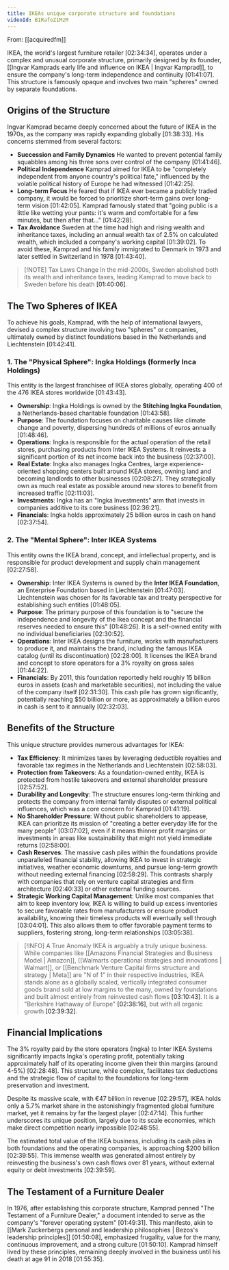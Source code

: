 ```yaml
---
title: IKEAs unique corporate structure and foundations
videoId: B1RafoZ1MzM
---
```


From: [[acquiredfm]] <br/> 

IKEA, the world's largest furniture retailer <a class="yt-timestamp" data-t="02:34:34">[02:34:34]</a>, operates under a complex and unusual corporate structure, primarily designed by its founder, [[Ingvar Kamprads early life and influence on IKEA | Ingvar Kamprad]], to ensure the company's long-term independence and continuity <a class="yt-timestamp" data-t="01:41:07">[01:41:07]</a>. This structure is famously opaque and involves two main "spheres" owned by separate foundations.

## Origins of the Structure

Ingvar Kamprad became deeply concerned about the future of IKEA in the 1970s, as the company was rapidly expanding globally <a class="yt-timestamp" data-t="01:38:33">[01:38:33]</a>. His concerns stemmed from several factors:
*   **Succession and Family Dynamics** He wanted to prevent potential family squabbles among his three sons over control of the company <a class="yt-timestamp" data-t="01:41:46">[01:41:46]</a>.
*   **Political Independence** Kamprad aimed for IKEA to be "completely independent from anyone country's political fate," influenced by the volatile political history of Europe he had witnessed <a class="yt-timestamp" data-t="01:42:25">[01:42:25]</a>.
*   **Long-term Focus** He feared that if IKEA ever became a publicly traded company, it would be forced to prioritize short-term gains over long-term vision <a class="yt-timestamp" data-t="01:42:05">[01:42:05]</a>. Kamprad famously stated that "going public is a little like wetting your pants: it's warm and comfortable for a few minutes, but then after that..." <a class="yt-timestamp" data-t="01:42:28">[01:42:28]</a>.
*   **Tax Avoidance** Sweden at the time had high and rising wealth and inheritance taxes, including an annual wealth tax of 2.5% on calculated wealth, which included a company's working capital <a class="yt-timestamp" data-t="01:39:02">[01:39:02]</a>. To avoid these, Kamprad and his family immigrated to Denmark in 1973 and later settled in Switzerland in 1978 <a class="yt-timestamp" data-t="01:43:40">[01:43:40]</a>.

> [!NOTE] Tax Laws Change
> In the mid-2000s, Sweden abolished both its wealth and inheritance taxes, leading Kamprad to move back to Sweden before his death <a class="yt-timestamp" data-t="01:40:06">[01:40:06]</a>.

## The Two Spheres of IKEA

To achieve his goals, Kamprad, with the help of international lawyers, devised a complex structure involving two "spheres" or companies, ultimately owned by distinct foundations based in the Netherlands and Liechtenstein <a class="yt-timestamp" data-t="01:42:41">[01:42:41]</a>.

### 1. The "Physical Sphere": Ingka Holdings (formerly Inca Holdings)
This entity is the largest franchisee of IKEA stores globally, operating 400 of the 476 IKEA stores worldwide <a class="yt-timestamp" data-t="01:43:43">[01:43:43]</a>.
*   **Ownership**: Ingka Holdings is owned by the **Stitching Ingka Foundation**, a Netherlands-based charitable foundation <a class="yt-timestamp" data-t="01:43:58">[01:43:58]</a>.
*   **Purpose**: The foundation focuses on charitable causes like climate change and poverty, dispersing hundreds of millions of euros annually <a class="yt-timestamp" data-t="01:48:46">[01:48:46]</a>.
*   **Operations**: Ingka is responsible for the actual operation of the retail stores, purchasing products from Inter IKEA Systems. It reinvests a significant portion of its net income back into the business <a class="yt-timestamp" data-t="02:37:00">[02:37:00]</a>.
*   **Real Estate**: Ingka also manages Ingka Centres, large experience-oriented shopping centers built around IKEA stores, owning land and becoming landlords to other businesses <a class="yt-timestamp" data-t="02:08:27">[02:08:27]</a>. They strategically own as much real estate as possible around new stores to benefit from increased traffic <a class="yt-timestamp" data-t="02:11:03">[02:11:03]</a>.
*   **Investments**: Ingka has an "Ingka Investments" arm that invests in companies additive to its core business <a class="yt-timestamp" data-t="02:36:21">[02:36:21]</a>.
*   **Financials**: Ingka holds approximately 25 billion euros in cash on hand <a class="yt-timestamp" data-t="02:37:54">[02:37:54]</a>.

### 2. The "Mental Sphere": Inter IKEA Systems
This entity owns the IKEA brand, concept, and intellectual property, and is responsible for product development and supply chain management <a class="yt-timestamp" data-t="02:27:58">[02:27:58]</a>.
*   **Ownership**: Inter IKEA Systems is owned by the **Inter IKEA Foundation**, an Enterprise Foundation based in Liechtenstein <a class="yt-timestamp" data-t="01:47:03">[01:47:03]</a>. Liechtenstein was chosen for its favorable tax and treaty perspective for establishing such entities <a class="yt-timestamp" data-t="01:48:05">[01:48:05]</a>.
*   **Purpose**: The primary purpose of this foundation is to "secure the independence and longevity of the Ikea concept and the financial reserves needed to ensure this" <a class="yt-timestamp" data-t="01:48:26">[01:48:26]</a>. It is a self-owned entity with no individual beneficiaries <a class="yt-timestamp" data-t="02:30:52">[02:30:52]</a>.
*   **Operations**: Inter IKEA designs the furniture, works with manufacturers to produce it, and maintains the brand, including the famous IKEA catalog (until its discontinuation) <a class="yt-timestamp" data-t="02:28:00">[02:28:00]</a>. It licenses the IKEA brand and concept to store operators for a 3% royalty on gross sales <a class="yt-timestamp" data-t="01:44:22">[01:44:22]</a>.
*   **Financials**: By 2011, this foundation reportedly held roughly 15 billion euros in assets (cash and marketable securities), not including the value of the company itself <a class="yt-timestamp" data-t="02:31:30">[02:31:30]</a>. This cash pile has grown significantly, potentially reaching $50 billion or more, as approximately a billion euros in cash is sent to it annually <a class="yt-timestamp" data-t="02:32:03">[02:32:03]</a>.

## Benefits of the Structure

This unique structure provides numerous advantages for IKEA:
*   **Tax Efficiency**: It minimizes taxes by leveraging deductible royalties and favorable tax regimes in the Netherlands and Liechtenstein <a class="yt-timestamp" data-t="02:58:03">[02:58:03]</a>.
*   **Protection from Takeovers**: As a foundation-owned entity, IKEA is protected from hostile takeovers and external shareholder pressure <a class="yt-timestamp" data-t="02:57:52">[02:57:52]</a>.
*   **Durability and Longevity**: The structure ensures long-term thinking and protects the company from internal family disputes or external political influences, which was a core concern for Kamprad <a class="yt-timestamp" data-t="01:41:19">[01:41:19]</a>.
*   **No Shareholder Pressure**: Without public shareholders to appease, IKEA can prioritize its mission of "creating a better everyday life for the many people" <a class="yt-timestamp" data-t="03:07:02">[03:07:02]</a>, even if it means thinner profit margins or investments in areas like sustainability that might not yield immediate returns <a class="yt-timestamp" data-t="02:58:00">[02:58:00]</a>.
*   **Cash Reserves**: The massive cash piles within the foundations provide unparalleled financial stability, allowing IKEA to invest in strategic initiatives, weather economic downturns, and pursue long-term growth without needing external financing <a class="yt-timestamp" data-t="02:58:29">[02:58:29]</a>. This contrasts sharply with companies that rely on venture capital strategies and firm architecture <a class="yt-timestamp" data-t="02:40:33">[02:40:33]</a> or other external funding sources.
*   **Strategic Working Capital Management**: Unlike most companies that aim to keep inventory low, IKEA is willing to build up excess inventories to secure favorable rates from manufacturers or ensure product availability, knowing their timeless products will eventually sell through <a class="yt-timestamp" data-t="03:04:01">[03:04:01]</a>. This also allows them to offer favorable payment terms to suppliers, fostering strong, long-term relationships <a class="yt-timestamp" data-t="03:05:38">[03:05:38]</a>.

> [!INFO] A True Anomaly
> IKEA is arguably a truly unique business. While companies like [[Amazons Financial Strategies and Business Model | Amazon]], [[Walmarts operational strategies and innovations | Walmart]], or [[Benchmark Venture Capital firms structure and strategy | Meta]] are "N of 1" in their respective industries, IKEA stands alone as a globally scaled, vertically integrated consumer goods brand sold at low margins to the many, owned by foundations and built almost entirely from reinvested cash flows <a class="yt-timestamp" data-t="03:10:43">[03:10:43]</a>. It is a "Berkshire Hathaway of Europe" <a class="yt-timestamp" data-t="02:38:16">[02:38:16]</a>, but with all organic growth <a class="yt-timestamp" data-t="02:39:32">[02:39:32]</a>.

## Financial Implications

The 3% royalty paid by the store operators (Ingka) to Inter IKEA Systems significantly impacts Ingka's operating profit, potentially taking approximately half of its operating income given their thin margins (around 4-5%) <a class="yt-timestamp" data-t="02:28:48">[02:28:48]</a>. This structure, while complex, facilitates tax deductions and the strategic flow of capital to the foundations for long-term preservation and investment.

Despite its massive scale, with €47 billion in revenue <a class="yt-timestamp" data-t="02:29:57">[02:29:57]</a>, IKEA holds only a 5.7% market share in the astonishingly fragmented global furniture market, yet it remains by far the largest player <a class="yt-timestamp" data-t="02:47:14">[02:47:14]</a>. This further underscores its unique position, largely due to its scale economies, which make direct competition nearly impossible <a class="yt-timestamp" data-t="02:48:55">[02:48:55]</a>.

The estimated total value of the IKEA business, including its cash piles in both foundations and the operating companies, is approaching $200 billion <a class="yt-timestamp" data-t="02:39:55">[02:39:55]</a>. This immense wealth was generated almost entirely by reinvesting the business's own cash flows over 81 years, without external equity or debt investments <a class="yt-timestamp" data-t="02:39:59">[02:39:59]</a>.

## The Testament of a Furniture Dealer

In 1976, after establishing this corporate structure, Kamprad penned "The Testament of a Furniture Dealer," a document intended to serve as the company's "forever operating system" <a class="yt-timestamp" data-t="01:49:31">[01:49:31]</a>. This manifesto, akin to [[Mark Zuckerbergs personal and leadership philosophies | Bezos's leadership principles]] <a class="yt-timestamp" data-t="01:50:08">[01:50:08]</a>, emphasized frugality, value for the many, continuous improvement, and a strong culture <a class="yt-timestamp" data-t="01:50:10">[01:50:10]</a>. Kamprad himself lived by these principles, remaining deeply involved in the business until his death at age 91 in 2018 <a class="yt-timestamp" data-t="01:55:35">[01:55:35]</a>.